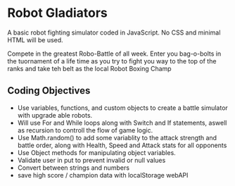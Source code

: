 # Robot Gladiators
A basic robot fighting simulator coded in JavaScript. No CSS and minimal HTML will be used.

Compete in the greatest Robo-Battle of all week. Enter you bag-o-bolts in the tuornament of a life time as you try to fight you way to the top of the ranks and take teh belt as the local Robot Boxing Champ

## Coding Objectives
* Use variables, functions, and custom objects to create a battle simulator with upgrade able robots. 
* Will use For and While loops along with Switch and If statements, aswell as recursion to controll the flow of game logic. 
* Use Math.random() to add some variablity to the attack strength and battle order, along with Health, Speed and Attack stats for all opponents 
* Use Object methods for manipulating object variables. 
* Validate user in put to prevent invalid or null values 
* Convert between strings and numbers
* save high score / champion data with localStorage webAPI



